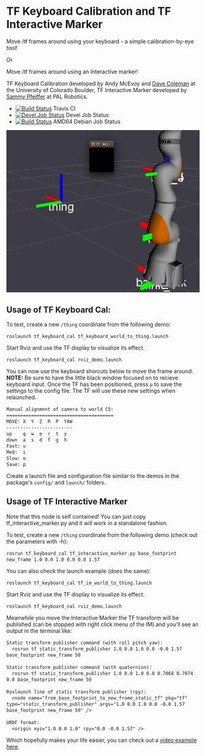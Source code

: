 # TF Keyboard Calibration and TF Interactive Marker

Move /tf frames around using your keyboard - a simple calibration-by-eye tool!

Or

Move /tf frames around using an Interactive marker!

TF Keyboard Calibration developed by Andy McEvoy and [Dave Coleman](http://dav.ee/) at the University of Colorado Boulder, TF Interactive Marker developed by [Sammy Pfeiffer](http://github.com/awesomebytes) at PAL Robotics.

 * [![Build Status](https://travis-ci.org/davetcoleman/tf_keyboard_cal.svg)](https://travis-ci.org/davetcoleman/tf_keyboard_cal) Travis CI
 * [![Devel Job Status](http://jenkins.ros.org/buildStatus/icon?job=devel-indigo-tf_keyboard_cal)](http://jenkins.ros.org/job/devel-indigo-tf_keyboard_cal) Devel Job Status
 * [![Build Status](http://jenkins.ros.org/buildStatus/icon?job=ros-indigo-tf-keyboard-cal_binarydeb_trusty_amd64)](http://jenkins.ros.org/job/ros-indigo-tf-keyboard-cal_binarydeb_trusty_amd64/) AMD64 Debian Job Status

![](resources/thing.png)

## Usage of TF Keyboard Cal:

To test, create a new ``/thing`` coordinate from the following demo:

    roslaunch tf_keyboard_cal tf_keyboard_world_to_thing.launch

Start Rviz and use the TF display to visualize its effect.

    roslaunch tf_keyboard_cal rviz_demo.launch

You can now use the keyboard shorcuts below to move the frame around. **NOTE:** Be sure to have the little black window focused on to recieve keyboard input. Once the TF has been positioned, press `p` to save the settings to the config file. The TF will use these new settings when relaunched.

    Manual alignment of camera to world CS:
    =======================================
    MOVE: X  Y  Z  R  P  YAW
    ------------------------
    up    q  w  e  r  t  y
    down  a  s  d  f  g  h
    Fast: u
    Med:  i
    Slow: o
    Save: p

Create a launch file and configuration file similar to the demos in the package's ``config/`` and ``launch/`` folders.


## Usage of TF Interactive Marker

Note that this node is self contained! You can just copy tf_interactive_marker.py and it will work in a standalone fashion.

To test, create a new ``/thing`` coordinate from the following demo (check out the parameters with -h):

    rosrun tf_keyboard_cal tf_interactive_marker.py base_footprint new_frame 1.0 0.0 1.0 0.0 0.0 1.57

You can also check the launch example (does the same):

    roslaunch tf_keyboard_cal tf_im_world_to_thing.launch

Start Rviz and use the TF display to visualize its effect.

    roslaunch tf_keyboard_cal rviz_demo.launch

Meanwhile you move the Interactive Marker the TF transform will be published (can be stopped with right click menu of the IM) and you'll see an output in the terminal like:

````
Static transform publisher command (with roll pitch yaw):
  rosrun tf static_transform_publisher 1.0 0.0 1.0 0.0 -0.0 1.57 base_footprint new_frame 50

Static transform publisher command (with quaternion):
  rosrun tf static_transform_publisher 1.0 0.0 1.0 0.0 0.7068 0.7074 0.0 base_footprint new_frame 50

Roslaunch line of static transform publisher (rpy):
  <node name="from_base_footprint_to_new_frame_static_tf" pkg="tf" type="static_transform_publisher" args="1.0 0.0 1.0 0.0 -0.0 1.57 base_footprint new_frame 50" />

URDF format:
  <origin xyz="1.0 0.0 1.0" rpy="0.0 -0.0 1.57" />
````

Which hopefully makes your life easier, you can check out a [video example here](https://www.youtube.com/watch?v=C9BbFv-C9Zo).


